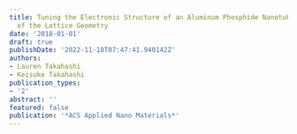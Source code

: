 ```yaml
---
title: Tuning the Electronic Structure of an Aluminum Phosphide Nanotube through Configuration
  of the Lattice Geometry
date: '2018-01-01'
draft: true
publishDate: '2022-11-18T07:47:41.940142Z'
authors:
- Lauren Takahashi
- Keisuke Takahashi
publication_types:
- '2'
abstract: ''
featured: false
publication: '*ACS Applied Nano Materials*'
---
```


